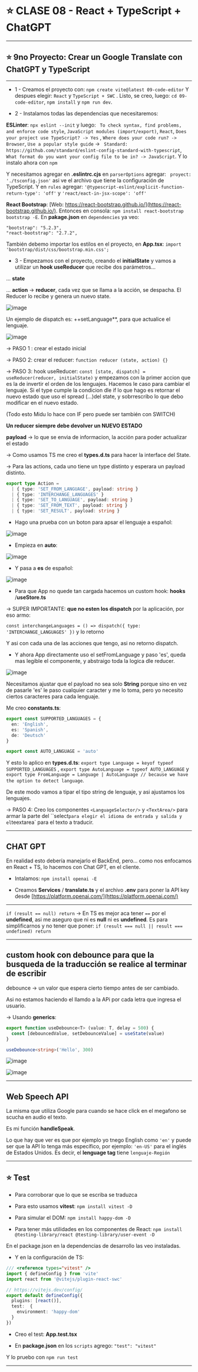 # :star: CLASE 08 - React + TypeScript + ChatGPT

---

## :star: 9no Proyecto: Crear un Google Translate con ChatGPT y TypeScript

---

- 1 - Creamos el proyecto con: `npm create vite@latest 09-code-editor` Y despues elegir: `React` y `TypeScript + SWC` . Listo, se creo, luego: `cd 09-code-editor`, `npm install` y `npm run dev`.

- 2 - Instalamos todas las dependencias que necesitaremos:

**ESLinter**: `npx eslint --init` y luego: ` To check syntax, find problems, and enforce code style`, `JavaScript modules (import/export)`, `React`, `Does your project use TypeScript? -> Yes` , `Where does your code run? -> Browser`, `Use a popular style guide` -> ` Standard: https://github.com/standard/eslint-config-standard-with-typescript`, ` What format do you want your config file to be in? -> JavaScript`. Y lo instalo ahora con `npm`

Y necesitamos agregar en **.eslintrc.cjs** en `parserOptions` agregar: ` proyect: './tsconfig.json'` asi ve el archivo que tiene la configuración de TypeScript. Y en `rules` agregar: `'@typescript-eslint/explicit-function-return-type': 'off'` y `'react/eact-in-jsx-scope': 'off'`

**React Bootstrap**: [Web: https://react-bootstrap.github.io/](https://react-bootstrap.github.io/). Entonces en consola: `npm install react-bootstrap bootstrap -E`. En **pakage.json** en `dependencies` ya veo:

```
"bootstrap": "5.2.3",
"react-bootstrap": "2.7.2",
```

También debemo importar los estilos en el proyecto, en **App.tsx**: `import 'bootstrap/dist/css/bootstrap.min.css';`

- 3 - Empezamos con el proyecto, creando el **initialState** y vamos a utilizar un **hook useReducer** que recibe dos parámetros...

... **state**

... **action** -> **reducer**, cada vez que se llama a la acción, se despacha. El Reducer lo recibe y genera un nuevo state.

![image](https://user-images.githubusercontent.com/72580574/231193699-1bd15ea9-4696-4b9c-9060-be8bc9ac896e.png)

Un ejemplo de dispatch es: ++setLanguage\*\*, para que actualice el lenguaje.

![image](https://user-images.githubusercontent.com/72580574/231193958-e798f5c4-8864-4106-90ef-4e9c273714c3.png)

-> PASO 1 : crear el estado inicial

-> PASO 2: crear el reducer: `function reducer (state, action) {}`

-> PASO 3: hook useReducer: `const [state, dispatch] = useReducer(reducer, initialState)` y empezamos con la primer accion que es la de invertir el orden de los lenguajes. Hacemos le caso para cambiar el lenguaje. Si el type cumple la condicion dle if lo que hago es retornar el nuevo estado que uso el spread (...)del state, y sobrrescribo lo que debo modificar en el nuevo estado.

(Todo esto Midu lo hace con IF pero puede ser también con SWITCH)

**Un reducer siempre debe devolver un NUEVO ESTADO**

**payload** -> lo que se envia de informacion, la acción para poder actualizar el estado

-> Como usamos TS me creo el **types.d.ts** para hacer la interface del State.

-> Para las actions, cada uno tiene un type distinto y esperara un payload distinto.

```TypeScript
export type Action =
  | { type: 'SET_FROM_LANGUAGE', payload: string }
  | { type: 'INTERCHANGE_LANGUAGES' }
  | { type: 'SET_TO_LANGUAGE', payload: string }
  | { type: 'SET_FROM_TEXT', payload: string }
  | { type: 'SET_RESULT', payload: string }
```

- Hago una prueba con un boton para apsar el lenguaje a español:

![image](https://user-images.githubusercontent.com/72580574/231209383-29a619cd-b067-4aac-a84b-7066353d0ffd.png)

- Empieza en **auto**:

![image](https://user-images.githubusercontent.com/72580574/231209537-d5aeea10-b100-4a4d-8259-a44bdddc4d43.png)

- Y pasa a **es** de español:

![image](https://user-images.githubusercontent.com/72580574/231209709-4c46e266-4ef9-4beb-914e-d6d09e0fa083.png)

- Para que App no quede tan cargada hacemos un custom hook: **hooks** /**useStore.ts**

-> SUPER IMPORTANTE: **que no esten los dispatch** por la aplicación, por eso armo:

`const interchangeLanguages = () => dispatch({ type: 'INTERCHANGE_LANGUAGES' })` y lo retorno

Y asi con cada una de las acciones que tengo, asi no retorno dispatch.

- Y ahora App directamente uso el setFromLanguage y paso 'es', queda mas legible el componente, y abstraigo toda la logica dle reducer.

![image](https://user-images.githubusercontent.com/72580574/231214895-f7ef09a3-0cbf-43e3-9ba4-766a1eb044c6.png)

Necesitamos ajustar que el payload no sea solo **String** porque sino en vez de pasarle 'es' le paso cualquier caracter y me lo toma, pero yo necesito ciertos caracteres para cada lenguaje.

Me creo **constants.ts**:

```TypeScript
export const SUPPORTED_LANGUAGES = {
  en: 'English',
  es: 'Spanish',
  de: 'Deutsch'
}

export const AUTO_LANGUAGE = 'auto'
```

Y esto lo aplico en **types.d.ts**: `export type Language = keyof typeof SUPPORTED_LANGUAGES` , `export type AutoLanguage = typeof AUTO_LANGUAGE` y `export type FromLanguage = Language | AutoLanguage // because we have the option to detect language`.

De este modo vamos a tipar el tipo string de lenguaje, y asi ajustamos los lenguajes.

-> PASO 4: Creo los componentes `<LanguageSelector/>` y `<TextArea/>` para armar la parte del ``select` para elegir el idioma de entrada y salida y el `teextarea` para el texto a traducir.

---

## CHAT GPT

En realidad esto debería manejarlo el BackEnd, pero... como nos enfocamos en React + TS, lo hacemos con Chat GPT, en el cliente.

- Intalamos: `npm install openai -E`

- Creamos **Services** / **translate.ts** y el archivo **.env** para poner la API key desde [https://platform.openai.com/](https://platform.openai.com/)

---

`if (result == null) return` -> En TS es mejor aca tener `==` por el **undefined**, asi me aseguro que ni es **null** ni es **undefined**. Es para simplificarnos y no tener que poner: `if (result === null || result === undefined) return`

---

## custom hook con debounce para que la busqueda de la traducción se realice al terminar de escribir


debounce -> un valor que espera cierto tiempo antes de ser cambiado.

Asi no estamos haciendo el llamdo a la APi por cada letra que ingresa el usuario.

-> Usando **generics**:

```TypeScript
export function useDebounce<T> (value: T, delay = 500) {
  const [debouncedValue, setDebounceValue] = useState(value)
}

useDebounce<string>('Hello', 300)
```

![image](https://user-images.githubusercontent.com/72580574/231317921-870ad108-ad5d-498c-ad40-e55ed4f3d1cb.png)


![image](https://user-images.githubusercontent.com/72580574/231318234-0857d67b-78d8-447e-8225-d6cc3dc676b3.png)


---

## Web Speech API

La misma que utiliza Google para cuando se hace click en el megafono se scucha en audio el texto.

Es mi función **handleSpeak**.

Lo que hay que ver es que por ejemplo yo tnego English como `'en'` y puede ser que la API lo tenga más específico, por ejemplo: `'en-US'` para el inglés de Estados Unidos. Es decir, el **lenguage tag** tiene `lenguaje-Región`

---

## :star: Test

- Para corroborar que lo que se escriba se traduzca

- Para esto usamos **vitest**: `npm install vitest -D`

- Para simular el DOM:  `npm install happy-dom -D`

- Para tener más utilidades en los componentes de React: `npm install @testing-library/react @testing-library/user-event -D`

En el package.json en la dependencias de desarrollo las veo instaladas.

- Y en la configuración de TS:

```TypeScript
/// <reference types="vitest" />
import { defineConfig } from 'vite'
import react from '@vitejs/plugin-react-swc'

// https://vitejs.dev/config/
export default defineConfig({
  plugins: [react()],
  test:  {
    environment: 'happy-dom'
  }
})
```

- Creo el test: **App.test.tsx**

- En **package.json** en los `scripts` agrego: `"test": "vitest"`

Y lo pruebo con `npm run test`

---